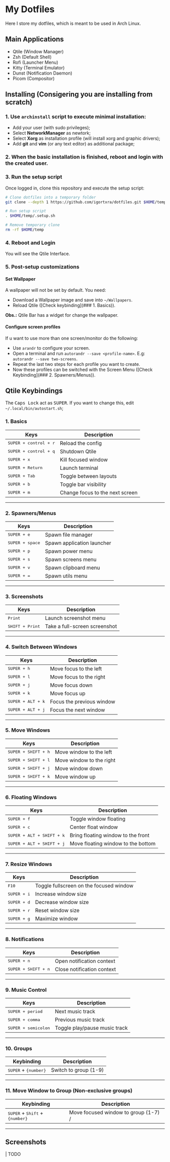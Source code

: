 # My Dotfiles

Here I store my dotfiles, which is meant to be used in Arch Linux.

## Main Applications
- Qtile (Window Manager)
- Zsh (Default Shell)
- Rofi (Launcher Menu)
- Kitty (Terminal Emulator)
- Dunst (Notification Daemon)
- Picom (Compositor)

## Installing (Consigering you are installing from scratch)
### 1. Use `archinstall` script to execute minimal installation:
  - Add your user (with sudo privileges);
  - Select **NetworkManager** as newtork;
  - Select **Xorg** as installation profile (will install xorg and graphic drivers);
  - Add **git** and **vim** (or any text editor) as additional package;

### 2. When the basic installation is finished, reboot and login with the created user.

### 3. Run the setup script
Once logged in, clone this repository and execute the setup script:
```bash
# Clone dotfiles into a temporary folder
git clone --depth 1 https://github.com/igortxra/dotfiles.git $HOME/temp

# Run setup script
. $HOME/temp/.setup.sh

# Remove temporary clone
rm -rf $HOME/temp
```

### 4. Reboot and Login
You will see the Qtile Interface.

### 5. Post-setup customizations
#### Set Wallpaper
A wallpaper will not be set by default. You need:
- Download a Wallpaper image and save into `~/Wallpapers`.
- Reload Qtile ([Check keybinding](### 1. Basics)).

**Obs.:** Qtile Bar has a widget for change the wallpaper.

#### Configure screen profiles
If u want to use more than one screen/monitor do the following:
- Use `arandr` to configure your screen.
- Open a terminal and run `autorandr --save <profile-name>`. E.g: `autorandr --save two-screens`.
- Repeat the last two steps for each profile you want to create.
- Now these profiles can be switched with the Screen Menu ([Check Keybinding](### 2. Spawners/Menus)).

## Qtile Keybindings
The <kbd>Caps Lock</kbd> act as <kbd>SUPER</kbd>. If you want to change this, edit `~/.local/bin/autostart.sh`;

### 1. Basics

| **Keys**                         | **Description**                             |
|----------------------------------|---------------------------------------------|
| <kbd>SUPER + control + r</kbd>            | Reload the config                          |
| <kbd>SUPER + control + q</kbd>            | Shutdown Qtile                             |
| <kbd>SUPER + x</kbd>                      | Kill focused window                        |
| <kbd>SUPER + Return</kbd>                 | Launch terminal                            |
| <kbd>SUPER + Tab</kbd>                    | Toggle between layouts                     |
| <kbd>SUPER + b</kbd>                      | Toggle bar visibility                      |
| <kbd>SUPER + m</kbd>                      | Change focus to the next screen            |

---

### 2. Spawners/Menus

| **Keys**                         | **Description**                             |
|----------------------------------|---------------------------------------------|
| <kbd>SUPER + e</kbd>                      | Spawn file manager                         |
| <kbd>SUPER + space</kbd>                  | Spawn application launcher                 |
| <kbd>SUPER + p</kbd>                      | Spawn power menu                           |
| <kbd>SUPER + s</kbd>                      | Spawn screens menu                         |
| <kbd>SUPER + v</kbd>                      | Spawn clipboard menu                       |
| <kbd>SUPER + =</kbd>                      | Spawn utils menu                           |

---

### 3. Screenshots

| **Keys**                         | **Description**                             |
|----------------------------------|---------------------------------------------|
| <kbd>Print</kbd>                          | Launch screenshot menu                     |
| <kbd>SHIFT + Print</kbd>                  | Take a full-screen screenshot              |

---

### 4. Switch Between Windows

| **Keys**                         | **Description**                             |
|----------------------------------|---------------------------------------------|
| <kbd>SUPER + h</kbd>                      | Move focus to the left                     |
| <kbd>SUPER + l</kbd>                      | Move focus to the right                    |
| <kbd>SUPER + j</kbd>                      | Move focus down                            |
| <kbd>SUPER + k</kbd>                      | Move focus up                              |
| <kbd>SUPER + ALT + k</kbd>                | Focus the previous window                  |
| <kbd>SUPER + ALT + j</kbd>                | Focus the next window                      |

---

### 5. Move Windows

| **Keys**                         | **Description**                             |
|----------------------------------|---------------------------------------------|
| <kbd>SUPER + SHIFT + h</kbd>              | Move window to the left                     |
| <kbd>SUPER + SHIFT + l</kbd>              | Move window to the right                    |
| <kbd>SUPER + SHIFT + j</kbd>              | Move window down                            |
| <kbd>SUPER + SHIFT + k</kbd>              | Move window up                              |

---

### 6. Floating Windows

| **Keys**                         | **Description**                             |
|----------------------------------|---------------------------------------------|
| <kbd>SUPER + f</kbd>                      | Toggle window floating                     |
| <kbd>SUPER + c</kbd>                      | Center float window                        |
| <kbd>SUPER + ALT + SHIFT + k</kbd>        | Bring floating window to the front         |
| <kbd>SUPER + ALT + SHIFT + j</kbd>        | Move floating window to the bottom         |

---

### 7. Resize Windows

| **Keys**                         | **Description**                             |
|----------------------------------|---------------------------------------------|
| <kbd>F10</kbd>                            | Toggle fullscreen on the focused window    |
| <kbd>SUPER + i</kbd>                      | Increase window size                       |
| <kbd>SUPER + d</kbd>                      | Decrease window size                       |
| <kbd>SUPER + r</kbd>                      | Reset window size                          |
| <kbd>SUPER + g</kbd>                      | Maximize window                            |

---

### 8. Notifications

| **Keys**                         | **Description**                             |
|----------------------------------|---------------------------------------------|
| <kbd>SUPER + n</kbd>                      | Open notification context                  |
| <kbd>SUPER + SHIFT + n</kbd>              | Close notification context                 |

---

### 9. Music Control

| **Keys**                         | **Description**                             |
|----------------------------------|---------------------------------------------|
| <kbd>SUPER + period</kbd>                 | Next music track                           |
| <kbd>SUPER + comma</kbd>                  | Previous music track                       |
| <kbd>SUPER + semicolon</kbd>              | Toggle play/pause music track              |

---

### 10. Groups
| Keybinding                                  | Description                            |
|---------------------------------------------|----------------------------------------|
| <kbd>SUPER</kbd> + <kbd>{number}</kbd>      | Switch to group (1-9)                  |
---

### 11. Move Window to Group (Non-exclusive groups)

| Keybinding                                                      | Description                            |
|-----------------------------------------------------------------|----------------------------------------|
| <kbd>SUPER</kbd> + <kbd>Shift</kbd> + <kbd>{number}</kbd>      | Move focused window to group (1-7)      /
---


## Screenshots
| TODO

